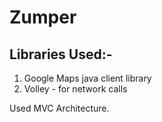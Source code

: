 # Zumper

## Libraries Used:-

1. Google Maps java client library
2. Volley - for network calls


Used MVC Architecture.

